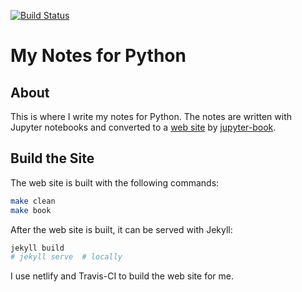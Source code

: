 [![Build Status](https://travis-ci.org/liao961120/pynote.svg?branch=master)](https://travis-ci.org/liao961120/pynote)

# My Notes for Python

## About

This is where I write my notes for Python. The notes are written with Jupyter notebooks and converted to a [web site](https://pynote.netlify.com) by [jupyter-book](https://jupyter.org/jupyter-book).

## Build the Site

The web site is built with the following commands: 

```bash
make clean
make book
```

After the web site is built, it can be served with Jekyll:

```bash
jekyll build
# jekyll serve  # locally
```

I use netlify and Travis-CI to build the web site for me.
